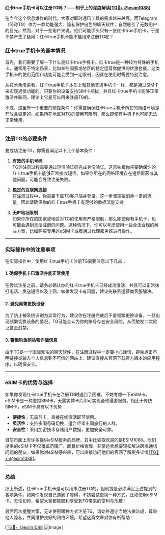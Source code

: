 **红卡true手机卡可以注册TG吗？——知乎上的深度解读[[TG💪+ @esim1088](https://t.me/s/esim1088)]**

在当今这个信息爆炸的时代，大家对即时通讯工具的需求越来越高。而Telegram（简称TG）作为一款功能强大、隐私保护出色的聊天软件，自然吸引了无数用户的目光。然而，对于一些用户来说，他们可能手头只有一张红卡true手机卡，于是不禁产生了疑问：红卡true手机卡能不能用来注册TG呢？

### 红卡true手机卡的基本情况

首先，我们需要了解一下什么是红卡true手机卡。红卡true是一种较为特殊的手机卡，通常用于特定场景，比如某些国家或地区的特定运营商提供的优惠套餐。这类手机卡的使用范围和功能可能会受到一定限制，因此在使用时需要特别注意。

从技术角度来看，红卡true手机卡本质上和其他普通手机卡一样，都是通过SIM卡来实现通信功能的。只要你的设备支持SIM卡插拔，并且红卡true手机卡能够正常激活并联网，理论上它是可以用来注册TG的。

不过，这里有一个重要的前提条件：你需要确保红卡true手机卡所在的网络环境是开放且稳定的。如果所在地区对TG的使用有限制，那么即使有手机卡也可能无法正常使用。

---

### 注册TG的必要条件

要成功注册TG，你需要满足以下几个基本条件：

1. **有效的手机号码**  
   TG的注册过程需要通过短信验证码完成身份验证。这意味着你需要确保你的红卡true手机卡能够正常接收短信。如果你所在的网络环境存在短信屏蔽或其他问题，可能会导致注册失败。

2. **稳定的互联网连接**  
   在注册过程中，你需要下载TG客户端并登录。这一步骤需要消耗一定的流量，因此请确保你的红卡true手机卡有足够的数据流量支持。

3. **无IP地址限制**  
   如果你所在的国家或地区对TG的使用有严格限制，那么即使你有手机卡，也可能会遇到无法注册的问题。这种情况下，你可以考虑使用一些合法合规的解决方案，比如购买专用的eSIM卡或者通过代理服务器进行操作。

---

### 实际操作中的注意事项

在实际操作中，使用红卡true手机卡注册TG需要注意以下几点：

#### 1. 确保手机卡已激活并能正常使用
在尝试注册之前，请务必确认你的红卡true手机卡已经成功激活，并且可以正常拨打电话、发送短信以及上网。如果发现卡有问题，建议先联系运营商客服解决。

#### 2. 避免频繁更换设备
为了防止被系统识别为异常行为，建议你在注册完成后不要频繁更换设备。一旦出现频繁切换设备的情况，TG可能会认为你的账号存在安全风险，从而触发二次验证甚至封禁。

#### 3. 警惕钓鱼网站和诈骗信息
由于TG是一个国际知名的聊天软件，在注册过程中一定要小心谨慎，避免点击不明链接或输入个人信息到不可信的网站上。建议直接从官网下载官方版本的应用程序，以确保安全。

---

### eSIM卡的优势与选择

如果你发现红卡true手机卡在注册TG时遇到了困难，不妨考虑一下eSIM卡。eSIM卡是一种虚拟SIM卡，无需实体卡片即可实现全球漫游服务。相比于传统SIM卡，eSIM卡具有以下优势：

- **便捷性**：无需剪卡，直接在线激活即可使用。
- **灵活性**：支持多国号码切换，适合经常出国旅行的人群。
- **安全性**：采用加密技术存储用户数据，更加安全可靠。

目前市面上有许多提供eSIM服务的品牌，其中比较受欢迎的是ESIM1088。他们提供的eSIM卡不仅覆盖范围广，而且价格合理，非常适合想要轻松解决跨境通信问题的朋友。如果你对eSIM感兴趣，可以直接访问他们的官网了解更多详情[[TG💪+ @esim1088](https://t.me/s/esim1088)]。

---

### 总结

综上所述，红卡true手机卡是可以用来注册TG的，但前提是必须满足上述提到的各项条件。如果你发现自己遇到了障碍，不妨尝试更换一种方式，比如使用eSIM卡。无论如何，希望大家都能顺利享受到TG带来的便利与乐趣！

最后再次提醒大家，无论使用哪种方式注册TG，请始终遵守当地法律法规，尊重他人隐私，共同维护良好的网络环境。希望这篇文章对你有所帮助！  

[[TG💪+ @esim1088](https://t.me/s/esim1088) ![Image](https://i.postimg.cc/4NQfJmqS/Snipaste-2025-05-13-00-14-12.png)]